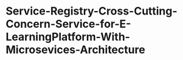 # Service-Registry-Cross-Cutting-Concern-Service-for-E-LearningPlatform-With-Microsevices-Architecture